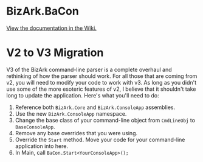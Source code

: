 # BizArk.BaCon

[View the documentation in the Wiki.](https://github.com/BizArk/BizArk3/wiki/BizArk.ConsoleApp)

V2 to V3 Migration
==================

V3 of the BizArk command-line parser is a complete overhaul and rethinking of how the parser should work. For all those that are coming from v2, you will need to modify your code to work with v3. As long as you didn't use some of the more esoteric features of v2, I believe that it shouldn't take long to update the application. Here's what you'll need to do:

1. Reference both `BizArk.Core` and `BizArk.ConsoleApp` assemblies.
2. Use the new `BizArk.ConsoleApp` namespace.
3. Change the base class of your command-line object from `CmdLineObj` to `BaseConsoleApp`.
4. Remove any base overrides that you were using.
5. Override the `Start` method. Move your code for your command-line application into here.
6. In Main, call `BaCon.Start<YourConsoleApp>();`
